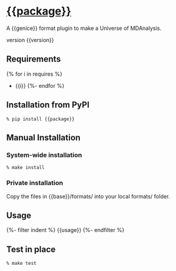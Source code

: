 # [{{package}}]({{url}})

A {{genice}} format plugin to make a Universe of MDAnalysis.

version {{version}}

## Requirements

{% for i in requires %}
* {{i}}
{%- endfor %}

## Installation from PyPI

```shell
% pip install {{package}}
```

## Manual Installation

### System-wide installation

```shell
% make install
```

### Private installation

Copy the files in {{base}}/formats/ into your local formats/ folder.

## Usage

{%- filter indent %}
    {{usage}}
{%- endfilter %}

## Test in place

```shell
% make test
```
